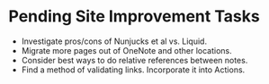 # Pending Site Improvement Tasks
- Investigate pros/cons of Nunjucks et al vs. Liquid.
- Migrate more pages out of OneNote and other locations.
- Consider best ways to do relative references between notes.
- Find a method of validating links. Incorporate it into Actions.

